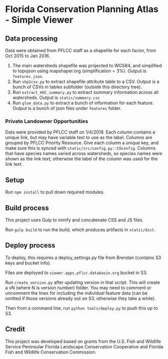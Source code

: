 # Florida Conservation Planning Atlas - Simple Viewer

## Data processing

Data were obtained from PFLCC staff as a shapefile for each factor, from Oct 2015 to Jan 2016.

1. The main watersheds shapefile was projected to WGS84, and simplified to topojson using mapshaper.org (simplification = 3%).
   Output is `features.json`.
2. Run `shp2csv.py` to extract shapefile attribute table to a CSV. Output is a bunch of CSVs in tables subfolder
   (outside this directory tree).
3. Run `extract_HUC_summary.py` to extract summary information across all watersheds. Output is `static/summary.csv`
4. Run `glom_data.py` to extract a bunch of information for each feature. Output is a bunch of json files under `features` folder.

### Private Landowner Opportunities

Data were provided by PFLCC staff on 1/4/2018.
Each column contains a unique link, but may have variable text to use as the label. Columns are grouped by PFLCC Priority Resource.
Give each column a unique key, and make sure this is synced with `static/src/config.py::COconfig`.
Columns that have species names varied across watersheds, so species names were shown as the link text; otherwise the
label of the column was used for the link text.

## Setup

Run `npm install` to pull down required modules.

## Build process

This project uses Gulp to minify and concatenate CSS and JS files.

Run `gulp build` to run the build, which produces artifacts in `static/dist`.

## Deploy process

To deploy, this requires a deploy_settings.py file from Brendan (contains S3 keys and bucket info).

Files are deployed to `viewer.apps.pflcc.databasin.org` bucket in S3.

Run `create_version.py` after updating version in that script. This will create a vN (where N is version number) folder.
You may need to comment or uncomment the lines for including the individual feature data (can be omitted if those versions
already out on S3, otherwise they take a while).

Then from a command line, run `python tools/deploy.py` to push this up to S3.

## Credit

This project was developed based on grants from the U.S. Fish and Wildlife Service Peninsular Florida Landscape Conservation Cooperative and Florida Fish and Wildlife Conservation Commission.
